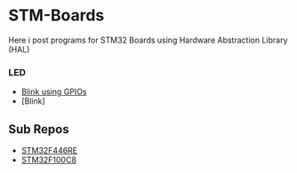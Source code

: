 # STM-Boards
Here i post programs for STM32 Boards using Hardware Abstraction Library (HAL) 
### LED
- [Blink using GPIOs](https://github.com/balaji303/STM-Boards/blob/master/Nucleo/STM32/STM23F446RE/ledBlick.c)
- [Blink]


## Sub Repos
- [STM32F446RE](https://github.com/balaji303/STM32F446RE)
- [STM32F100C8](https://github.com/balaji303/STM32F100C8)